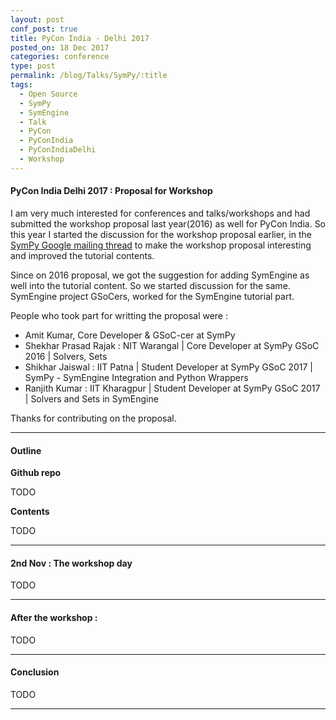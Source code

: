 ```yaml
---
layout: post
conf_post: true
title: PyCon India - Delhi 2017
posted_on: 18 Dec 2017
categories: conference
type: post
permalink: /blog/Talks/SymPy/:title
tags:
  - Open Source
  - SymPy
  - SymEngine
  - Talk
  - PyCon
  - PyConIndia
  - PyConIndiaDelhi
  - Workshop
---
```



#### PyCon India Delhi 2017 : Proposal for Workshop

I am very much interested for conferences and talks/workshops and had submitted the workshop 
proposal last year(2016) as well for PyCon India. So this year 
I started the discussion for the workshop proposal earlier, in the 
<a href="https://groups.google.com/forum/#!searchin/sympy/pycon$20india%7Csort:date/sympy/s6IOYvHnHxU/xiiY0vdlAQAJ" target="_blank">SymPy Google mailing thread</a>
to make the workshop proposal 
interesting and improved the tutorial contents.

Since on 2016 proposal, we got the suggestion for adding SymEngine as well into the tutorial content.
So we started discussion for the same. SymEngine project GSoCers, worked for the SymEngine tutorial part. 

People who took part for writting the proposal were : 

- Amit Kumar, Core Developer & GSoC-cer at SymPy
- Shekhar Prasad Rajak : NIT Warangal | Core Developer at SymPy GSoC 2016 | Solvers, Sets 
- Shikhar Jaiswal : IIT Patna | Student Developer at SymPy GSoC 2017 | SymPy - SymEngine Integration and Python Wrappers
- Ranjith Kumar : IIT Kharagpur | Student Developer at SymPy GSoC 2017 | Solvers and Sets in SymEngine

Thanks for contributing on the proposal.

-------------------------------------------------

#### Outline

**Github repo**

TODO

**Contents**

TODO

-------------------------------------------------

#### 2nd Nov : The workshop day

TODO

-------------------------------------------------

#### After the workshop :

TODO

-------------------------------------------------

#### Conclusion

TODO

-------------------------------------------------
